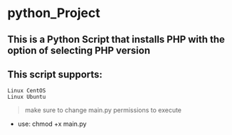 # python_Project

## This is a Python Script that installs PHP with the option of selecting PHP version

## This script supports:
```
Linux CentOS
Linux Ubuntu
```

> make sure to change main.py permissions to execute
  - use: chmod +x main.py
